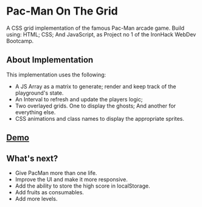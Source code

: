 # Pac-Man On The Grid

A CSS grid implementation of the famous Pac-Man arcade game. Build using: HTML; CSS; And JavaScript, as Project no 1 of the IronHack WebDev Bootcamp.

## About Implementation
This implementation uses the following:

- A JS Array as a matrix to generate; render and keep track of the playground's state.
- An Interval to refresh and update the players logic;
- Two overlayed grids. One to display the ghosts; And another for everything else.
- CSS animations and class names to display the appropriate sprites.

## [Demo](https://haroun-b.github.io/pacman-on-the-grid/)

## What's next?
- Give PacMan more than one life.
- Improve the UI and make it more responsive.
- Add the ability to store the high score in localStorage.
- Add fruits as consumables.
- Add more levels.
